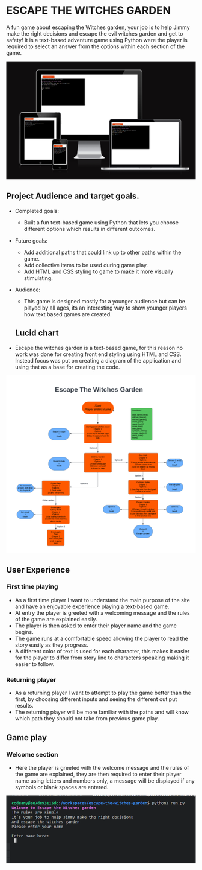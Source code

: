 # ESCAPE THE WITCHES GARDEN

A fun game about escaping the Witches garden, your job is to help Jimmy make the right decisions and escape the evil witches garden and get to safety! It is a text-based adventure game using Python were the player is required to select an answer from the options within each section of the game.

![screen shot of am i responsive website](assets/readme-images/am-i-responsive-image.png)

 ## Project Audience and target goals.
- Completed goals:
   * Built a fun text-based game using Python that lets you choose different options which results in different outcomes.
   
 - Future goals:
   * Add additional paths that could link up to other paths within the game.
   * Add collective items to be used during game play.
   * Add HTML and CSS styling to game to make it more visually stimulating.

  - Audience: 

    * This game is designed mostly for a younger audience but can be played by all ages, its an interesting way to show younger players how text based games are created.

    ## Lucid chart 
   * Escape the witches garden is a text-based game, for this reason no work was done for creating front end styling using HTML and CSS. Instead focus was put on creating a diagram of the application and using that as a base for creating the code.
     
![screen shot of lucid chart image](assets/readme-images/escape_the_witche's_garden_lucidchart.png)

 ## User Experience 
  ### First time playing
  - As a first time player I want to understand the main purpose of the site and have an enjoyable experience playing a text-based game.
  - At entry the player is greeted with a welcoming message and the rules of the game are explained easily.
  - The player is then asked to enter their player name and the game begins.
  - The game runs at a comfortable speed allowing the player to read the story easily as they progress.
  - A different color of text is used for each character, this makes it easier for the player to differ from story line to characters speaking making it easier to follow.
  
  ### Returning player
   - As a returning player I want to attempt to play the game better than the first, by choosing different inputs and seeing the different out put results.
   - The returning player will be more familiar with the paths and will know which path they should not take from previous game play. 

   ## Game play

### Welcome section
- Here the player is greeted with the welcome message and the rules of the game are explained, they are then required to enter their player name using letters and numbers only, a message will be displayed if any symbols or blank spaces are entered.

![screen shot of welcome image in gameplay](assets/readme-images/welcome_image.png)
